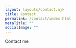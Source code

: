```yaml
---
layout: layouts/contact.njk
title: Contact
permalink: /contact/index.html
metaTitle: ""
socialImage: ""
---
```

Contact me